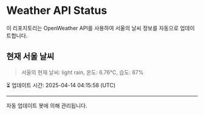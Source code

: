 
# Weather API Status

이 리포지토리는 OpenWeather API를 사용하여 서울의 날씨 정보를 자동으로 업데이트합니다.

## 현재 서울 날씨
> 서울의 현재 날씨: light rain, 온도: 6.76°C, 습도: 87%

⏳ 업데이트 시간: 2025-04-14 04:15:58 (UTC)

---
자동 업데이트 봇에 의해 관리됩니다.
